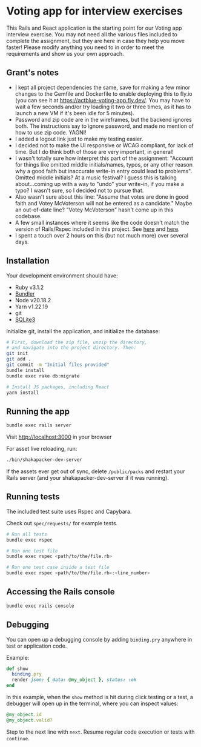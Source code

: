 # Voting app for interview exercises

This Rails and React application is the starting point for our Voting app
interview exercise. You may not need all the various files included to complete
the assignment, but they are here in case they help you move faster! Please
modify anything you need to in order to meet the requirements and show us your
own approach.

## Grant's notes
- I kept all project dependencies the same, save for making a few minor changes to the Gemfile and Dockerfile to enable deploying this to fly.io (you can see it at https://actblue-voting-app.fly.dev/. You may have to wait a few seconds and/or try loading it two or three times, as it has to launch a new VM if it's been idle for 5 minutes).
- Password and zip code are in the wireframes, but the backend ignores both. The instructions say to ignore password, and made no mention of how to use zip code. YAGNI!
- I added a logout link just to make my testing easier.
- I decided not to make the UI responsive or WCAG compliant, for lack of time. But I do think both of those are very important, in general!
- I wasn't totally sure how interpret this part of the assignment: "Account for things like omitted middle initials/names, typos, or any other reason why a good faith but inaccurate write-in entry could lead to problems". Omitted middle initials? At a music festival? I guess this is talking about...coming up with a way to "undo" your write-in, if you make a typo? I wasn't sure, so I decided not to pursue that.
- Also wasn't sure about this line: "Assume that votes are done in good faith and Votey McVoterson will not be entered as a candidate." Maybe an out-of-date line? "Votey McVoterson" hasn't come up in this codebase.
- A few small instances where it seems like the code doesn't match the version of Rails/Rspec included in this project. See [here](https://github.com/gw/actblue-voting-app/commit/7474276aba551358acb7d1c60577f5ff38a3987c) and [here](https://github.com/gw/actblue-voting-app/commit/1a9177503294e1df953ee03b847a1146aec57242).
- I spent a touch over 2 hours on this (but not much more) over several days.

## Installation

Your development environment should have:

* Ruby v3.1.2
* [Bundler](https://bundler.io/)
* Node v20.18.2
* Yarn v1.22.19
* git
* [SQLite3](https://www.sqlite.org/)

Initialize git, install the application, and initialize the database:

```sh
# First, download the zip file, unzip the directory,
# and navigate into the project directory. Then:
git init
git add .
git commit -m "Initial files provided"
bundle install
bundle exec rake db:migrate

# Install JS packages, including React
yarn install
```

## Running the app

```sh
bundle exec rails server
```

Visit [http://localhost:3000](http://localhost:3000) in your browser

For asset live reloading, run:
```sh
./bin/shakapacker-dev-server
```

If the assets ever get out of sync, delete `/public/packs` and restart your
Rails server (and your shakapacker-dev-server if it was running).

## Running tests

The included test suite uses Rspec and Capybara.

Check out `spec/requests/` for example tests.

```sh
# Run all tests
bundle exec rspec

# Run one test file
bundle exec rspec <path/to/the/file.rb>

# Run one test case inside a test file
bundle exec rspec <path/to/the/file.rb>:<line_number>
```

## Accessing the Rails console

```sh
bundle exec rails console
```

## Debugging

You can open up a debugging console by adding `binding.pry` anywhere in test or
application code.

Example:

```rb
def show
  binding.pry
  render json: { data: @my_object }, status: :ok
end
```

In this example, when the `show` method is hit during click testing or a test,
a debugger will open up in the terminal, where you can inspect values:

```rb
@my_object.id
@my_object.valid?
```

Step to the next line with `next`. Resume regular code execution or tests with
`continue`.
